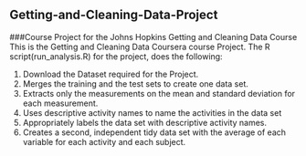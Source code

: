 ## Getting-and-Cleaning-Data-Project
###Course Project for the Johns Hopkins Getting and Cleaning Data Course
This is the Getting and Cleaning Data Coursera course Project. The R script(run_analysis.R) for the project, does the following:
1. Download the Dataset required for the Project.
2. Merges the training and the test sets to create one data set.
3. Extracts only the measurements on the mean and standard deviation for each measurement.
4. Uses descriptive activity names to name the activities in the data set
5. Appropriately labels the data set with descriptive activity names.
6. Creates a second, independent tidy data set with the average of each variable for each activity and each subject.
